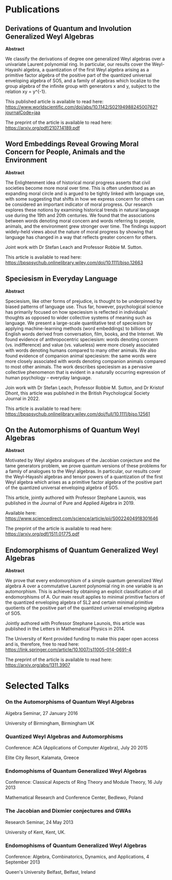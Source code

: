 <h1>Publications</h1>

<h2> Derivations of Quantum and Involution Generalized Weyl Algebras </h2>

**Abstract**

We classify the derivations of degree one generalized Weyl algebras over a univariate Laurent polynomial ring. In particular, our results cover the Weyl-Hayashi algebra, a quantization of the first Weyl algebra arising as a primitive factor algebra of the positive part of the quantized universal enveloping algebra of SO5, and a family of algebras which localize to the group algebra of the infinite group with generators x and y, subject to the relation xy = y^{-1}.

This published article is available to read here: https://www.worldscientific.com/doi/abs/10.1142/S0219498824500762?journalCode=jaa

The preprint of the article is available to read here: https://arxiv.org/pdf/2107.14189.pdf

<h2> Word Embeddings Reveal Growing Moral Concern for People, Animals and the Environment </h2>

**Abstract**

The Enlightenment idea of historical moral progress asserts that civil societies become more moral over time. This is often understood as an expanding moral circle and is argued to be tightly linked with language use, with some suggesting that shifts in how we express concern for others can be considered an important indicator of moral progress. Our research explores these notions by examining historical trends in natural language use during the 19th and 20th centuries. We found that the associations between words denoting moral concern and words referring to people, animals, and the environment grew stronger over time. The findings support widely-held views about the nature of moral progress by showing that language has changed in a way that reflects greater concern for others.

Joint work with Dr Stefan Leach and Professor Robbie M. Sutton.

This article is available to read here: https://bpspsychub.onlinelibrary.wiley.com/doi/10.1111/bjso.12663

<h2> Speciesism in Everyday Language </h2>

**Abstract**

Speciesism, like other forms of prejudice, is thought to be underpinned by biased patterns of language use. Thus far, however, psychological science has primarily focused on how speciesism is reflected in individuals' thoughts as opposed to wider collective systems of meaning such as language. We present a large-scale quantitative test of speciesism by applying machine-learning methods (word embeddings) to billions of English words derived from conversation, film, books, and the Internet. We found evidence of anthropocentric speciesism: words denoting concern (vs. indifference) and value (vs. valueless) were more closely associated with words denoting humans compared to many other animals. We also found evidence of companion animal speciesism: the same words were more closely associated with words denoting companion animals compared to most other animals. The work describes speciesism as a pervasive collective phenomenon that is evident in a naturally occurring expression of human psychology – everyday language.

Join work with Dr Stefan Leach, Professor Robbie M. Sutton, and Dr Kristof Dhont, this article was published in the British Psychological Society Journal in 2022.

This article is available to read here: https://bpspsychub.onlinelibrary.wiley.com/doi/full/10.1111/bjso.12561

<h2> On the Automorphisms of Quantum Weyl Algebras </h2>

**Abstract**

Motivated by Weyl algebra analogues of the Jacobian conjecture and the tame generators problem, we prove quantum versions of these problems for a family of analogues to the Weyl algebras. In particular, our results cover the Weyl–Hayashi algebras and tensor powers of a quantization of the first Weyl algebra which arises as a primitive factor algebra of the positive part of the quantized universal enveloping algebra of SO5.

This article, jointly authored with Professor Stephane Launois, was published in the Journal of Pure and Applied Algebra in 2019.

Available here: https://www.sciencedirect.com/science/article/pii/S0022404918301646

The preprint of the article is available to read here: https://arxiv.org/pdf/1511.01775.pdf  

<h2> Endomorphisms of Quantum Generalized Weyl Algebras </h2>

**Abstract**

We prove that every endomorphism of a simple quantum generalized Weyl algebra A over a commutative Laurent polynomial ring in one variable is an automorphism. This is achieved by obtaining an explicit classification of all endomorphisms of A. Our main result applies to minimal primitive factors of the quantized enveloping algebra of SL2 and certain minimal primitive quotients of the positive part of the quantized universal enveloping algebra of SO5.

Jointly authored with Professor Stephane Launois, this article was published in the Letters in Mathematical Physics in 2014. 

The University of Kent provided funding to make this paper open access and is, therefore, free to read here: https://link.springer.com/article/10.1007/s11005-014-0691-4

The preprint of the article is available to read here: https://arxiv.org/abs/1311.3907


<h1>Selected Talks</h1>

<h3> On the Automorphisms of Quantum Weyl Algebras </h3> 

Algebra Seminar, 27 January 2016

University of Birmingham, Birmingham UK

<h3> Quantized Weyl Algebras and Automorphisms </h3>

Conference: ACA (Applications of Computer Algebra), July 20 2015

Elite City Resort, Kalamata, Greece 

<h3> Endomophisms of Quantum Generalized Weyl Algebras </h3> 

Conference: Classical Aspects of Ring Theory and Module Theory, 16 July 2013

Mathematical Research and Conference Center, Bedlewo, Poland

<h3> The Jacobian and Dixmier conjectures and GWAs </h3> 

Research Seminar, 24 May 2013

University of Kent, Kent, UK. 

<h3> Endomophisms of Quantum Generalized Weyl Algebras </h3>

Conference: Algebra, Combinatorics, Dynamics, and Applications, 4 September 2013

Queen's University Belfast, Belfast, Ireland
